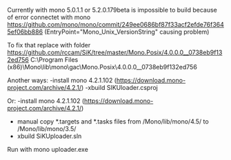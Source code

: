 Currently with mono 5.0.1.1 or 5.2.0.179beta is impossible to build because of error connectet with mono
https://github.com/mono/mono/commit/249ee0686bf87f33acf2efde76f3645ef06bb886
(EntryPoint="Mono_Unix_VersionString"  causing problem)

To fix that replace with folder https://github.com/rccam/SiK/tree/master/Mono.Posix/4.0.0.0__0738eb9f132ed756  C:\Program Files (x86)\Mono\lib\mono\gac\Mono.Posix\4.0.0.0__0738eb9f132ed756


Another ways:
  -install mono 4.2.1.102 (https://download.mono-project.com/archive/4.2.1/)
  -xbuild SIKUloader.csproj
  
Or:
  -install mono 4.2.1.102 (https://download.mono-project.com/archive/4.2.1/)
  - manual copy *.targets and *.tasks files from /Mono/lib/mono/4.5/ to /Mono/lib/mono/3.5/
  - xbuild SiKUploader.sln



Run with mono uploader.exe
